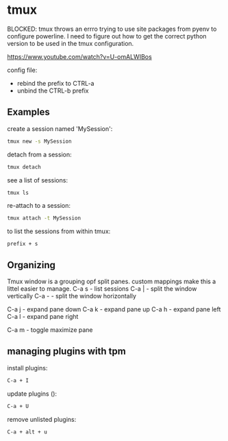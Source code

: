 # tmux

BLOCKED:
tmux throws an errro trying to use site packages from pyenv to configure powerline.  I need to figure out how to get the correct python version to be used in the tmux configuration.


https://www.youtube.com/watch?v=U-omALWIBos

config file:
 - rebind the prefix to CTRL-a
 - unbind the CTRL-b prefix


## Examples

create a session named 'MySession':
```bash
tmux new -s MySession
```

detach from a session:
```bash
tmux detach
```

see a  list of sessions:
```bash
tmux ls
```

re-attach to a session:
```bash
tmux attach -t MySession
```

to list the sessions from within tmux:
``` 
prefix + s
```


## Organizing 

Tmux window is a grouping opf split panes. custom mappings make this a littel easier to manage.
C-a s - list sessions
C-a | - split the window vertically
C-a - - split the window horizontally


C-a j - expand pane down
C-a k - expand pane up
C-a h - expand pane left
C-a l - expand pane right

C-a m - toggle maximize pane


## managing plugins with tpm

install plugins:
```bash
C-a + I
```

update plugins ():
```bash
C-a + U
```

remove unlisted plugins:
```bash
C-a + alt + u
```
